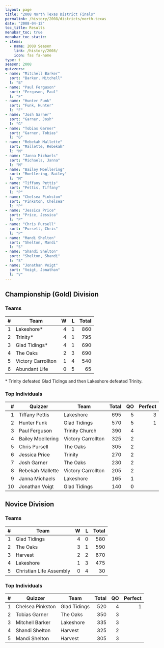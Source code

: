 ```yaml
---
layout: page
title: "2008 North Texas District Finals"
permalink: /history/2008/districts/north-texas
date: "2008-04-12"
toc_title: Results
menubar_toc: true
menubar_toc_static:
- items:
  - name: 2008 Season
    link: /history/2008/
    icon: fas fa-home
type: t
season: 2008
quizzers:
- name: "Mitchell Barker"
  sort: "Barker, Mitchell"
  l: "B"
- name: "Paul Ferguson"
  sort: "Ferguson, Paul"
  l: "F"
- name: "Hunter Funk"
  sort: "Funk, Hunter"
  l: "F"
- name: "Josh Garner"
  sort: "Garner, Josh"
  l: "G"
- name: "Tobias Garner"
  sort: "Garner, Tobias"
  l: "G"
- name: "Rebekah Mallette"
  sort: "Mallette, Rebekah"
  l: "M"
- name: "Janna Michaels"
  sort: "Michaels, Janna"
  l: "M"
- name: "Bailey Moellering"
  sort: "Moellering, Bailey"
  l: "M"
- name: "Tiffany Pettis"
  sort: "Pettis, Tiffany"
  l: "P"
- name: "Chelsea Pinkston"
  sort: "Pinkston, Chelsea"
  l: "P"
- name: "Jessica Price"
  sort: "Price, Jessica"
  l: "P"
- name: "Chris Pursell"
  sort: "Pursell, Chris"
  l: "P"
- name: "Mandi Shelton"
  sort: "Shelton, Mandi"
  l: "S"
- name: "Shandi Shelton"
  sort: "Shelton, Shandi"
  l: "S"
- name: "Jonathan Voigt"
  sort: "Voigt, Jonathan"
  l: "V"
---
```


## Championship (Gold) Division

### Teams

|    # | Team               |    W |    L | Total |
| ---: | ------------------ | ---: | ---: | ----: |
|    1 | Lakeshore*         |    4 |    1 |   860 |
|    2 | Trinity*           |    4 |    1 |   795 |
|    3 | Glad Tidings*      |    4 |    1 |   690 |
|    4 | The Oaks           |    2 |    3 |   690 |
|    5 | Victory Carrollton |    1 |    4 |   540 |
|    6 | Abundant Life      |    0 |    5 |    65 |

\* Trinity defeated Glad Tidings and then Lakeshore defeated Trinity.

### Top Individuals

|    # | Quizzer           | Team               | Total |   QO | Perfect |
| ---: | ----------------- | ------------------ | ----: | ---: | ------: |
|    1 | Tiffany Pettis    | Lakeshore          |   695 |    5 |       3 |
|    2 | Hunter Funk       | Glad Tidings       |   570 |    5 |       1 |
|    3 | Paul Ferguson     | Trinity Church     |   390 |    4 |         |
|    4 | Bailey Moellering | Victory Carrollton |   325 |    2 |         |
|    5 | Chris Pursell     | The Oaks           |   305 |    2 |         |
|    6 | Jessica Price     | Trinity            |   270 |    2 |         |
|    7 | Josh Garner       | The Oaks           |   230 |    2 |         |
|    8 | Rebekah Mallette  | Victory Carrollton |   205 |    2 |         |
|    9 | Janna Michaels    | Lakeshore          |   165 |    1 |         |
|   10 | Jonathan Voigt    | Glad Tidings       |   140 |    0 |         |

## Novice Division

### Teams

|    # | Team                    |    W |    L | Total |
| ---: | ----------------------- | ---: | ---: | ----: |
|    1 | Glad Tidings            |    4 |    0 |   580 |
|    2 | The Oaks                |    3 |    1 |   590 |
|    3 | Harvest                 |    2 |    2 |   670 |
|    4 | Lakeshore               |    1 |    3 |   475 |
|    5 | Christian Life Assembly |    0 |    4 |    30 |

### Top Individuals

|    # | Quizzer          | Team         | Total |   QO | Perfect |
| ---: | ---------------- | ------------ | ----: | ---: | ------: |
|    1 | Chelsea Pinkston | Glad Tidings |   520 |    4 |       1 |
|    2 | Tobias Garner    | The Oaks     |   350 |    3 |         |
|    3 | Mitchell Barker  | Lakeshore    |   335 |    3 |         |
|    4 | Shandi Shelton   | Harvest      |   325 |    2 |         |
|    5 | Mandi Shelton    | Harvest      |   305 |    3 |         |